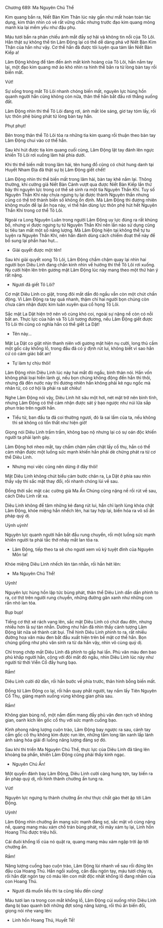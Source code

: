 




Chương 689: Ma Nguyên Chú Thể


Kim quang bắn ra, Niết Bàn Kim Thân lúc này gần như mất hoàn toàn tác dụng, kim thân nhìn có vẻ rất vững chắc nhưng trước đạo kim quang mỏng manh kia lại mềm yếu như đậu phụ.

Máu tươi bắn ra phản chiếu ánh mắt đầy sợ hãi và không tin nổi của Tô Lôi. Hắn thật sự không thể tin Lâm Động lại có thể dễ dàng phá vỡ Niết Bàn Kim Thân của hắn như vậy. Cơ thể hắn đã được tôi luyện qua tám lần Niết Bàn Kiếp a!

Lâm Động không để tâm đến ánh mắt kinh hoàng của Tô Lôi, hắn nắm tay lại, một đạo kim quang mờ ảo khó nhìn ra hình thể bắn ra từ lòng bàn tay rồi biến mất.

Vút!

Sự sống trong mắt Tô Lôi nhanh chóng biến mất, nguyên lực hùng hồn quanh người hắn cũng không còn nữa, thân thể hắn bắt đầu rơi thẳng xuống đất.

Lâm Động nhìn thi thể Tô Lôi đang rơi, ánh mắt lóe sáng, giơ tay tóm lấy, rồi lực thôn phệ bùng phát từ lòng bàn tay hắn.

Phụt phụt!

Bên trong thân thể Tô Lôi tỏa ra những tia kim quang rồi thuận theo bàn tay Lâm Động chui vào cơ thể hắn.

Sau khi hút được tia kim quang cuối cùng, Lâm Động lật tay đánh lên ngực khiến Tô Lôi rơi xuống lâm hải phía dưới.

Khi thi thể biến mất trong lâm hải, tên hung đồ cũng có chút hung danh tại Huyết Nham Địa đã thật sự bị Lâm Động giết chết!

Lâm Động nhìn thi thể biến mất trong lâm hải, bàn tay khẽ nắm lại. Thông thường, khi cường giả Niết Bàn Cảnh vượt qua được Niết Bàn Kiếp lần thứ bảy thì nguyên lực trong cơ thể sẽ sinh ra một tia Nguyên Thần Khí. Tuy số Nguyên Thần Khí này chưa ngưng tụ lại được thành Nguyên thần nhưng cũng có thể trở thành biến số không ổn định. Mà Lâm Động thì đương nhiên không muốn để lại ẩn họa này, vì thế hắn dùng lực thôn phệ hút hết Nguyên Thần Khí trong cơ thể Tô Lôi.

Ngoài ra Long Nguyên Luân trong người Lâm Động uy lực đúng ra rất khủng bố, nhưng vì được ngưng tụ từ Nguyên Thần Khí nên lần nào sử dụng cũng bị tiêu tan mất một số năng lượng. Mà Lâm Động hiện tại không thể tự tu luyện ra Nguyên Thần Khí, nên hắn đành dùng cách chiếm đoạt thế này để bổ sung lại phần hao hụt…

- Giải quyết được một tên!

Sau khi giải quyết xong Tô Lôi, Lâm Động chầm chậm quay lại nhìn hai người bọn Diêu Linh đang chấn kinh nhìn về hướng thi thể Tô Lôi rơi xuống. Nụ cười hiện lên trên gương mặt Lâm Động lúc này mang theo một thứ hàn ý rất nặng.

- Ngươi đã giết Tô Lôi?

Cơ mặt Diêu Linh co giật, trong đôi mắt dần đỏ ngầu vẫn còn một chút chấn động. Vì Lâm Động ra tay quá nhanh, thậm chí hai người bọn chúng còn chưa cảm nhận được kim luân xuyên qua cổ họng Tô Lôi.

Sắc mặt La Dật hiện trở nên vô cùng khó coi, ngoài sự nặng nề còn có nỗi bất an. Thực lực của hắn và Tô Lôi tương đương, nếu Lâm Động giết được Tô Lôi thì cũng có nghĩa hắn có thể giết La Dật!

- Tên này…

Mặt La Dật co giật nhìn thanh niên với gương mặt hiện nụ cười, long thủ cầm một gốc cây khổng lồ, trong đầu đã có ý định rút lui, không biết vì sao hắn cứ có cảm giác bất an!

- Tự làm tự chịu thôi!

Lâm Động nhìn Diêu Linh lúc này hai mắt đỏ ngầu, bình thản nói. Hắn vốn không phải loại hiền lành gì, nếu bọn chúng không động đến hắn thì thôi, nhưng đã đến nước này thì đương nhiên hắn không phải kẻ ngu ngốc mà nhân từ, có cơ hội là phải ra sát chiêu!

Nghe Lâm Động nói vậy, Diêu Linh hít sâu một hơi, nét mặt trở nên bình tĩnh, nhưng Lâm Động có thể cảm nhận được sát ý bạo ngược như núi lửa sắp phun trào trên người hắn.

- Tiểu tử, ban đầu ta đã coi thường ngươi, đó là sai lầm của ta, nếu không thì sẽ không có tổn thất như hiện giờ!

Giọng nói Diêu Linh trầm trầm, không bạo nộ nhưng lại có sự oán độc khiến người ta phải lạnh gáy.

Lâm Động hơi nheo mắt, tay chầm chậm nắm chặt lấy cổ thụ, hắn có thể cảm nhận được một luồng sức mạnh khiến hắn phải dè chừng phát ra từ cơ thể Diêu Linh.

- Nhưng mọi việc cũng nên dừng ở đây thôi!

Mặt Diêu Linh không chút biểu cảm bước chân ra, La Dật ở phía sau nhìn thấy vậy thì sắc mặt thay đổi, rồi nhanh chóng lùi về sau.

Đồng thời sắc mặt các cường giả Ma Ấn Chúng cũng nặng nề rồi rút về sau, cách Diêu Linh rất xa.

Diêu Linh không để tâm những kẻ đang rút lui, hắn chỉ lạnh lùng khóa chặt Lâm Động, khóe miệng hắn nhếch lên, hai tay hợp lại, biến hóa ra vô số ấn pháp quỷ dị.

Uỳnh uỳnh!

Nguyên lực quanh người hắn bắt đầu rung chuyển, rồi một luồng sức mạnh khiến người ta phải tắc thở nháy mắt lan tỏa ra.

- Lâm Động, tiếp theo ta sẽ cho ngươi xem vũ kỹ tuyệt đỉnh của Nguyên Môn ta!

Khóe miệng Diêu Linh nhếch lên tàn nhẫn, rồi hắn hét lên:

- Ma Nguyên Chú Thể!

Uỳnh!

Nguyên lực hùng hồn lập tức bùng phát, thân thể Diêu Linh dần dần phình to ra, cơ thịt trên người rung chuyển, những đường gân xanh như những con rắn nhỏ lan tỏa.

Bụp bụp!

Tiếng cơ thịt xé rách vang lên, sắc mặt Diêu Linh có chút đau đớn, nhưng nhiều hơn là sự tàn nhẫn. Dường như hắn đã nhìn thấy cảnh tượng Lâm Động lát nữa sẽ thành cát bụi. Thể hình Diêu Linh phình to ra, rất nhiều đường hoa văn màu đen bắt đầu xuất hiện trên bề mặt cơ thể hắn. Bọn chúng giống như phù văn sinh ra từ da hắn vậy, nhìn vô cùng quỷ dị.

Chỉ trong chớp mắt Diêu Linh đã phình to gấp hai lần. Phù văn màu đen bao phủ khắp người hắn, cộng với đôi mắt đỏ ngầu, nhìn Diêu Linh lúc này như người từ thời Viễn Cổ đầy hung bạo.

Rầm!

Diêu Linh cười dữ dằn, rồi hắn bước về phía trước, thân hình bỗng biến mất.

Đổng tử Lâm Động co lại, rồi hắn quay phắt người, tay nắm lấy Tiên Nguyên Cổ Thụ, giáng mạnh xuống vùng không gian phía sau.

Rầm!

Không gian bùng nổ, một nắm đấm mang đầy phù văn đen rạch vỡ không gian, oanh kích lên gốc cổ thụ với sức mạnh cuồng bạo.

Kình phong năng lượng cuộn trào, Lâm Động bay ngược ra sau, cánh tay cầm gốc cổ thụ không kìm được run lên, những tấm long lân xanh lấp lánh ánh sáng hóa giải đi luồng năng lượng đáng sợ đó.

Sau khi thi triển Ma Nguyên Chú Thể, thực lực của Diêu Linh đã tăng lên khoảng ba phần, khiến Lâm Động cũng phải thấy kinh ngạc.

- Nguyên Chú Ấn!

Một quyền đánh bay Lâm Động, Diêu Linh cười càng hung tợn, tay biến ra ấn pháp quỷ dị, rồi hình thành chưởng ấn tung ra.

Vút!

Nguyên lực ngưng tụ thành chưởng ấn như thực chất gào thét ập tới Lâm Động.

Uỳnh!

Lâm Động nhìn chưởng ấn mang sức mạnh đáng sợ, sắc mặt vô cùng nặng nề, quang mang màu xám chỗ trán bùng phát, rồi mây xám tụ lại, Linh hồn Hoang Thú được triệu hồi.

Cái đuôi khổng lồ của nó quật ra, quang mang màu xám ngập trời ập tới chưởng ấn.

Rầm!

Năng lượng cuồng bạo cuộn trào, Lâm Động lùi nhanh về sau rồi đứng lên đầu của Hoang Thú. Hắn ngồi xuống, cắn đầu ngón tay, máu tươi chảy ra, rồi hắn đặt ngón tay có máu lên con mắt độc nhất khổng lồ đang nhắm của con Hoang Thú.

- Ngươi đã muốn liều thì ta cũng liều đến cùng!

Máu tươi lan ra trong con mắt khổng lồ, Lâm Động cúi xuống nhìn Diêu Linh đang bị bao quanh bởi những đợt sóng năng lượng, rồi thủ ấn biến đổi, giọng nói nhẹ vang lên:

- Linh hồn Hoang Thú, Huyết Tế!




